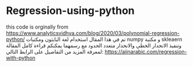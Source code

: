 # Regression-using-python
this code is orginally from https://www.analyticsvidhya.com/blog/2020/03/polynomial-regression-python/
تم في هذا المقال استخدام لغة البايثون ومكتبات numpy و مكتبة skleaern
وتنفيذ الانحدار الخطي والانحدار متعدد الحدود مع رسمهما 
يمكنكم قراءة كامل المقالة لمعرفة المزيد من التفاصيل على الرابط التالي:
https://aiinarabic.com/regression-with-python
